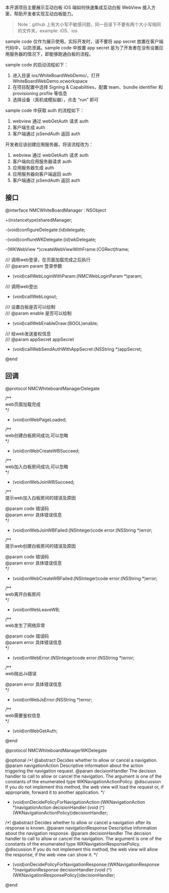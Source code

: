 本开源项目主要展示互动白板 iOS 端如何快速集成互动白板 WebView 接入方案，帮助开发者实现互动白板能力。

> Note：github 上有大小写不敏感问题，同一目录下不要有两个大小写相同的文件夹，example: iOS、ios

sample code 仅作为展示使用。实际开发时，请不要将 app secret 放置在客户端代码中，以防泄漏。sample code 中放置 app secret 是为了开发者在没有设置应用服务器的情况下，即能够跑通白板的流程。

sample code 的启动流程如下：  
1. 进入目录 ios/WhiteBoardWebDemo/，打开WhiteBoardWebDemo.xcworkspace  
2. 在项目配置中选择 Signing & Capabilities，配置 team、bundle identifier 和 provisioning profile 等信息  
3. 选择设备（真机或模拟器），点击 “run” 即可

sample code 中获取 auth 的流程如下：  
1. webview 通过 webGetAuth 请求 auth  
2. 客户端生成 auth  
3. 客户端通过 jsSendAuth 返回 auth  

开发者应该创建应用服务器，将该流程改为：  
1. webview 通过 webGetAuth 请求 auth  
2. 客户端向应用服务器请求 auth  
3. 应用服务器生成 auth  
4. 应用服务器向客户端返回 auth  
5. 客户端通过 jsSendAuth 返回 auth  

## 接口
@interface NMCWhiteBoardManager : NSObject

+(instancetype)sharedManager;

-(void)configureDelegate:(id<NMCWhiteboardManagerDelegate>)delegate;

-(void)confiureWKDelegate:(id<NMCWhiteboardManagerWKDelegate>)wkDelegate;

-(WKWebView *)createWebViewWithFrame:(CGRect)frame;

/// 调用web登录，在页面加载完成之后执行  
/// @param param 登录参数  
- (void)callWebLoginWithParam:(NMCWebLoginParam *)param;

/// 调用web登出  
- (void)callWebLogout;

/// 设置白板是否可以绘制  
/// @param enable 是否可以绘制  
- (void)callWebEnableDraw:(BOOL)enable;

/// 给web发送鉴权信息  
/// @param appSecret appSecret  
- (void)callWebSendAuthWithAppSecret:(NSString *)appSecret;

@end

## 回调
@protocol NMCWhiteboardManagerDelegate <NSObject>

/**  
 web页面加载完成  
 */  
- (void)onWebPageLoaded;

/**  
 web创建白板房间成功,可以忽略  
 */  
- (void)onWebCreateWBSucceed;

/**  
 web加入白板房间成功,可以忽略  
 */  
- (void)onWebJoinWBSucceed;

/**  
 提示web加入白板房间的错误及原因  
 
 @param code 错误码  
 @param error 具体错误信息  
 */  
- (void)onWebJoinWBFailed:(NSInteger)code error:(NSString *)error;

/**  
 提示web创建白板房间的错误及原因  
 
 @param code 错误码  
 @param error 具体错误信息  
 */  
- (void)onWebCreateWBFailed:(NSInteger)code error:(NSString *)error;

/**  
 web离开白板房间  
 */  
- (void)onWebLeaveWB;

/**  
 web发生了网络异常  
 
 @param code 错误码  
 @param error 具体错误信息  
 */  
- (void)onWebError:(NSInteger)code error:(NSString *)error;

/**  
 web抛出Js错误
 
 @param error 具体错误信息  
 */  
- (void)onWebJsError:(NSString *)error;

/**  
 web需要鉴权信息  
 */  
- (void)onWebGetAuth;

@end

@protocol NMCWhiteboardManagerWKDelegate <NSObject>

@optional
/*! @abstract Decides whether to allow or cancel a navigation.
 @param navigationAction Descriptive information about the action
 triggering the navigation request.
 @param decisionHandler The decision handler to call to allow or cancel the
 navigation. The argument is one of the constants of the enumerated type WKNavigationActionPolicy.
 @discussion If you do not implement this method, the web view will load the request or, if appropriate, forward it to another application.
 */  
- (void)onDecidePolicyForNavigationAction:(WKNavigationAction *)navigationAction decisionHandler:(void (^)(WKNavigationActionPolicy))decisionHandler;

/*! @abstract Decides whether to allow or cancel a navigation after its
 response is known.
 @param navigationResponse Descriptive information about the navigation
 response.
 @param decisionHandler The decision handler to call to allow or cancel the
 navigation. The argument is one of the constants of the enumerated type WKNavigationResponsePolicy.
 @discussion If you do not implement this method, the web view will allow the response, if the web view can show it.
 */  
- (void)onDecidePolicyForNavigationResponse:(WKNavigationResponse *)navigationResponse decisionHandler:(void (^)(WKNavigationResponsePolicy))decisionHandler;

@end